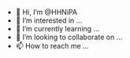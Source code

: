 - 👋 Hi, I’m @HHNiPA
- 👀 I’m interested in ...
- 🌱 I’m currently learning ...
- 💞️ I’m looking to collaborate on ...
- 📫 How to reach me ...

<!---
HHNiPA/HHNiPA is a ✨ special ✨ repository because its `README.md` (this file) appears on your GitHub profile.
You can click the Preview link to take a look at your changes.
--->
